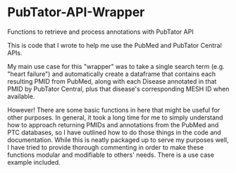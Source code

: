 # PubTator-API-Wrapper
Functions to retrieve and process annotations with PubTator API


This is code that I wrote to help me use the PubMed and PubTator Central APIs.

My main use case for this "wrapper" was to take a single search term (e.g. "heart failure") and automatically create
a dataframe that contains each resulting PMID from PubMed, along with each Disease annotated in that PMID by PubTator Central,
plus that disease's corresponding MESH ID when available.

However! There are some basic functions in here that might be useful for other purposes. In general, it took a long time for me to
simply understand how to approach returning PMIDs and annotations from the PubMed and PTC databases, so I have outlined how to
do those things in the code and documentation. While this is neatly packaged up to serve my purposes well, I have tried to provide
thorough commenting in order to make these functions modular and modifiable to others' needs. There is a use case example included.
